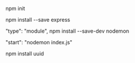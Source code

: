 npm init

npm install --save express

"type": "module", <!-- adding this line  enables us to use the import statemennt -->
npm install --save-dev nodemon <!-- this enables automatic reload when tere is any change to the application during development stage -->

"start": "nodemon index.js" <!-- adding this line would ensure we start our application using nodemon [npm start] -->

npm install uuid <!-- npm package for generating unique id's -->